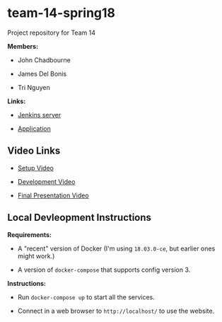 # team-14-spring18

Project repository for Team 14

**Members:**

* John Chadbourne

* James Del Bonis

* Tri Nguyen

**Links:**

* [Jenkins server](https://ci.tr3y.io/)

* [Application](http://odysseus.tr3y.io/)

## Video Links

* [Setup Video](https://www.youtube.com/watch?v=Yg_u3zQWqoQ)

* [Development Video](https://www.youtube.com/watch?v=x1LJwC2HcsA)

* [Final Presentation Video](https://www.youtube.com/watch?v=32Xlp9DKvnU&feature=youtu.be)

## Local Devleopment Instructions

**Requirements:**

* A "recent" version of Docker (I'm using `18.03.0-ce`, but earlier ones might work.)

* A version of `docker-compose` that supports config version 3.

**Instructions:**

* Run `docker-compose up` to start all the services.

* Connect in a web browser to `http://localhost/` to use the website.


